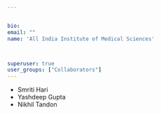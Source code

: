 ```yaml
---


bio: 
email: ""
name: 'All India Institute of Medical Sciences'



superuser: true
user_groups: ["Collaborators"]
---
```


 *	Smriti Hari
 *	Yashdeep Gupta
 *	Nikhil Tandon
 

